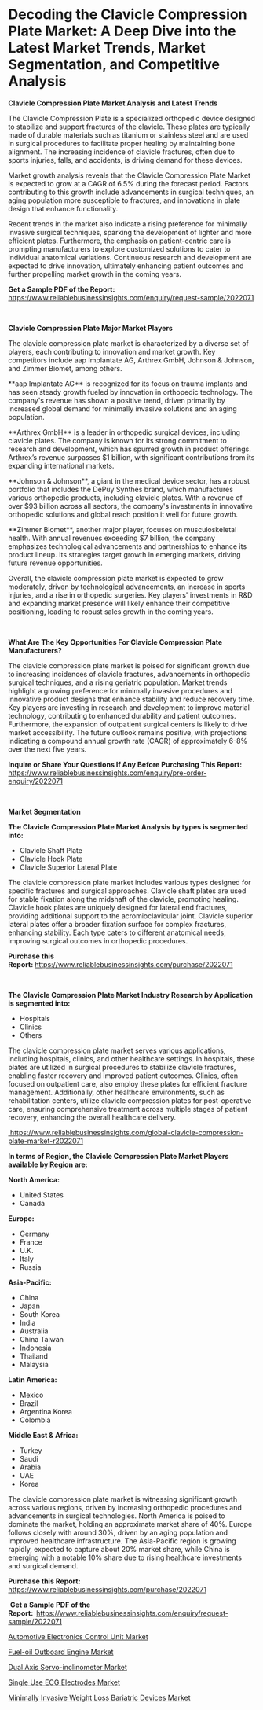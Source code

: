<p><h1>Decoding the Clavicle Compression Plate Market: A Deep Dive into the Latest Market Trends, Market Segmentation, and Competitive Analysis</h1></p><p><strong>Clavicle Compression Plate Market Analysis and Latest Trends</strong></p>
<p><p>The Clavicle Compression Plate is a specialized orthopedic device designed to stabilize and support fractures of the clavicle. These plates are typically made of durable materials such as titanium or stainless steel and are used in surgical procedures to facilitate proper healing by maintaining bone alignment. The increasing incidence of clavicle fractures, often due to sports injuries, falls, and accidents, is driving demand for these devices.</p><p>Market growth analysis reveals that the Clavicle Compression Plate Market is expected to grow at a CAGR of 6.5% during the forecast period. Factors contributing to this growth include advancements in surgical techniques, an aging population more susceptible to fractures, and innovations in plate design that enhance functionality. </p><p>Recent trends in the market also indicate a rising preference for minimally invasive surgical techniques, sparking the development of lighter and more efficient plates. Furthermore, the emphasis on patient-centric care is prompting manufacturers to explore customized solutions to cater to individual anatomical variations. Continuous research and development are expected to drive innovation, ultimately enhancing patient outcomes and further propelling market growth in the coming years.</p></p>
<p><strong>Get a Sample PDF of the Report:&nbsp;</strong> <a href="https://www.reliablebusinessinsights.com/enquiry/request-sample/2022071?utm_campaign=41&utm_medium=2&utm_source=Github&utm_content=ia&utm_term=28102024&utm_id=clavicle-compression-plate">https://www.reliablebusinessinsights.com/enquiry/request-sample/2022071</a></p>
<p>&nbsp;</p>
<p><strong>Clavicle Compression Plate Major Market Players</strong></p>
<p><p>The clavicle compression plate market is characterized by a diverse set of players, each contributing to innovation and market growth. Key competitors include aap Implantate AG, Arthrex GmbH, Johnson & Johnson, and Zimmer Biomet, among others.</p><p>**aap Implantate AG** is recognized for its focus on trauma implants and has seen steady growth fueled by innovation in orthopedic technology. The company's revenue has shown a positive trend, driven primarily by increased global demand for minimally invasive solutions and an aging population.</p><p>**Arthrex GmbH** is a leader in orthopedic surgical devices, including clavicle plates. The company is known for its strong commitment to research and development, which has spurred growth in product offerings. Arthrex’s revenue surpasses $1 billion, with significant contributions from its expanding international markets.</p><p>**Johnson & Johnson**, a giant in the medical device sector, has a robust portfolio that includes the DePuy Synthes brand, which manufactures various orthopedic products, including clavicle plates. With a revenue of over $93 billion across all sectors, the company's investments in innovative orthopedic solutions and global reach position it well for future growth.</p><p>**Zimmer Biomet**, another major player, focuses on musculoskeletal health. With annual revenues exceeding $7 billion, the company emphasizes technological advancements and partnerships to enhance its product lineup. Its strategies target growth in emerging markets, driving future revenue opportunities.</p><p>Overall, the clavicle compression plate market is expected to grow moderately, driven by technological advancements, an increase in sports injuries, and a rise in orthopedic surgeries. Key players' investments in R&D and expanding market presence will likely enhance their competitive positioning, leading to robust sales growth in the coming years.</p></p>
<p>&nbsp;</p>
<p><strong>What Are The Key Opportunities For Clavicle Compression Plate Manufacturers?</strong></p>
<p><p>The clavicle compression plate market is poised for significant growth due to increasing incidences of clavicle fractures, advancements in orthopedic surgical techniques, and a rising geriatric population. Market trends highlight a growing preference for minimally invasive procedures and innovative product designs that enhance stability and reduce recovery time. Key players are investing in research and development to improve material technology, contributing to enhanced durability and patient outcomes. Furthermore, the expansion of outpatient surgical centers is likely to drive market accessibility. The future outlook remains positive, with projections indicating a compound annual growth rate (CAGR) of approximately 6-8% over the next five years.</p></p>
<p><strong>Inquire or Share Your Questions If Any Before Purchasing This Report:</strong> <a href="https://www.reliablebusinessinsights.com/enquiry/pre-order-enquiry/2022071?utm_campaign=41&utm_medium=2&utm_source=Github&utm_content=ia&utm_term=28102024&utm_id=clavicle-compression-plate">https://www.reliablebusinessinsights.com/enquiry/pre-order-enquiry/2022071</a></p>
<p>&nbsp;</p>
<p><strong>Market Segmentation</strong></p>
<p><strong>The Clavicle Compression Plate Market Analysis by types is segmented into:</strong></p>
<p><ul><li>Clavicle Shaft Plate</li><li>Clavicle Hook Plate</li><li>Clavicle Superior Lateral Plate</li></ul></p>
<p><p>The clavicle compression plate market includes various types designed for specific fractures and surgical approaches. Clavicle shaft plates are used for stable fixation along the midshaft of the clavicle, promoting healing. Clavicle hook plates are uniquely designed for lateral end fractures, providing additional support to the acromioclavicular joint. Clavicle superior lateral plates offer a broader fixation surface for complex fractures, enhancing stability. Each type caters to different anatomical needs, improving surgical outcomes in orthopedic procedures.</p></p>
<p><strong>Purchase this Report:&nbsp;</strong><a href="https://www.reliablebusinessinsights.com/purchase/2022071?utm_campaign=41&utm_medium=2&utm_source=Github&utm_content=ia&utm_term=28102024&utm_id=clavicle-compression-plate">https://www.reliablebusinessinsights.com/purchase/2022071</a></p>
<p>&nbsp;</p>
<p><strong>The Clavicle Compression Plate Market Industry Research by Application is segmented into:</strong></p>
<p><ul><li>Hospitals</li><li>Clinics</li><li>Others</li></ul></p>
<p><p>The clavicle compression plate market serves various applications, including hospitals, clinics, and other healthcare settings. In hospitals, these plates are utilized in surgical procedures to stabilize clavicle fractures, enabling faster recovery and improved patient outcomes. Clinics, often focused on outpatient care, also employ these plates for efficient fracture management. Additionally, other healthcare environments, such as rehabilitation centers, utilize clavicle compression plates for post-operative care, ensuring comprehensive treatment across multiple stages of patient recovery, enhancing the overall healthcare delivery.</p></p>
<p><a href="https://www.reliablebusinessinsights.com/global-clavicle-compression-plate-market-r2022071?utm_campaign=41&utm_medium=2&utm_source=Github&utm_content=ia&utm_term=28102024&utm_id=clavicle-compression-plate">&nbsp;https://www.reliablebusinessinsights.com/global-clavicle-compression-plate-market-r2022071</a></p>
<p><strong>In terms of Region, the Clavicle Compression Plate Market Players available by Region are:</strong></p>
<p>
    <p> <strong> North America: </strong>
        <ul>
            <li>United States</li>
            <li>Canada</li>
        </ul>
        </p> 
    <p> <strong> Europe: </strong>
        <ul>
            <li>Germany</li>
            <li>France</li>
            <li>U.K.</li>
            <li>Italy</li>
            <li>Russia</li>
        </ul>
        </p> 
    <p> <strong> Asia-Pacific: </strong>
        <ul>
            <li>China</li>
            <li>Japan</li>
            <li>South Korea</li>
            <li>India</li>
            <li>Australia</li>
            <li>China Taiwan</li>
            <li>Indonesia</li>
            <li>Thailand</li>
            <li>Malaysia</li>
        </ul>
        </p> 
    <p> <strong> Latin America: </strong>
        <ul>
            <li>Mexico</li>
            <li>Brazil</li>
            <li>Argentina Korea</li>
            <li>Colombia</li>
        </ul>
        </p> 
    <p> <strong> Middle East & Africa: </strong>
        <ul>
            <li>Turkey</li>
            <li>Saudi</li>
            <li>Arabia</li>
            <li>UAE</li>
            <li>Korea</li>
        </ul>
    </p>
    </p>
<p><p>The clavicle compression plate market is witnessing significant growth across various regions, driven by increasing orthopedic procedures and advancements in surgical technologies. North America is poised to dominate the market, holding an approximate market share of 40%. Europe follows closely with around 30%, driven by an aging population and improved healthcare infrastructure. The Asia-Pacific region is growing rapidly, expected to capture about 20% market share, while China is emerging with a notable 10% share due to rising healthcare investments and surgical demand.</p></p>
<p><strong>Purchase this Report: </strong><a href="https://www.reliablebusinessinsights.com/purchase/2022071?utm_campaign=41&utm_medium=2&utm_source=Github&utm_content=ia&utm_term=28102024&utm_id=clavicle-compression-plate">https://www.reliablebusinessinsights.com/purchase/2022071</a></p>
<p>&nbsp;<strong>Get a Sample PDF of the Report:&nbsp;&nbsp;</strong><a href="https://www.reliablebusinessinsights.com/enquiry/request-sample/2022071?utm_campaign=41&utm_medium=2&utm_source=Github&utm_content=ia&utm_term=28102024&utm_id=clavicle-compression-plate">https://www.reliablebusinessinsights.com/enquiry/request-sample/2022071</a></p>
<p><strong></strong></p>
<p><p><a href="https://www.linkedin.com/pulse/automotive-electronics-control-unit-market-size-share-trends-analysis-bca7c?utm_campaign=41&utm_medium=2&utm_source=Github&utm_content=ia&utm_term=28102024&utm_id=clavicle-compression-plate">Automotive Electronics Control Unit Market</a></p><p><a href="https://issuu.com/reportprime-2/docs/fuel-oil-outboard-engine-market-siz_a1dcd313a97371?utm_campaign=41&utm_medium=2&utm_source=Github&utm_content=ia&utm_term=28102024&utm_id=clavicle-compression-plate">Fuel-oil Outboard Engine Market</a></p><p><a href="https://issuu.com/reportprime-2/docs/dual-axis-servo-inclinometer-market_f0b001a726062e?utm_campaign=41&utm_medium=2&utm_source=Github&utm_content=ia&utm_term=28102024&utm_id=clavicle-compression-plate">Dual Axis Servo-inclinometer Market</a></p><p><a href="https://github.com/darcy8m10dupre/Market-Research-Report-List-1/blob/main/single-use-ecg-electrodes-market.md?utm_campaign=41&utm_medium=2&utm_source=Github&utm_content=ia&utm_term=28102024&utm_id=clavicle-compression-plate">Single Use ECG Electrodes Market</a></p><p><a href="https://github.com/michaelhall412/Market-Research-Report-List-1/blob/main/minimally-invasive-weight-loss-bariatric-devices-market.md?utm_campaign=41&utm_medium=2&utm_source=Github&utm_content=ia&utm_term=28102024&utm_id=clavicle-compression-plate">Minimally Invasive Weight Loss Bariatric Devices Market</a></p></p>
